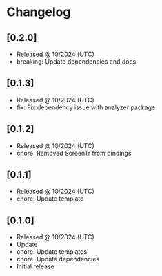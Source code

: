 # Changelog

## [0.2.0]

- Released @ 10/2024 (UTC)
- breaking: Update dependencies and docs

## [0.1.3]

- Released @ 10/2024 (UTC)
- fix: Fix dependency issue with analyzer package

## [0.1.2]

- Released @ 10/2024 (UTC)
- chore: Removed ScreenTr from bindings

## [0.1.1]

- Released @ 10/2024 (UTC)
- chore: Update template

## [0.1.0]

- Released @ 10/2024 (UTC)
- Update
- chore: Update templates
- chore: Update dependencies
- Initial release
